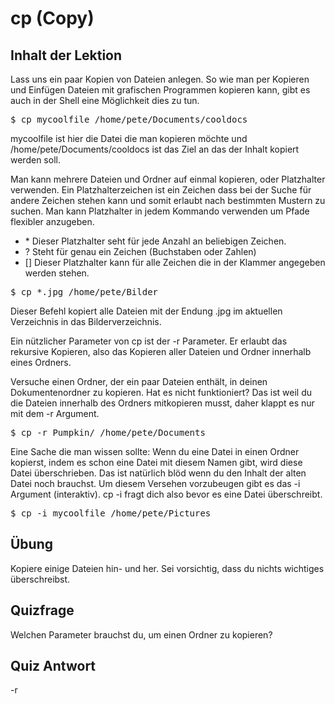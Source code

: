 # cp (Copy)

## Inhalt der Lektion

Lass uns ein paar Kopien von Dateien anlegen. So wie man per Kopieren und Einfügen Dateien mit grafischen Programmen kopieren kann, gibt es auch in der Shell eine Möglichkeit dies zu tun.

<pre>$ cp mycoolfile /home/pete/Documents/cooldocs</pre>

mycoolfile ist hier die Datei die man kopieren möchte und /home/pete/Documents/cooldocs ist das Ziel an das der Inhalt kopiert werden soll.

Man kann mehrere Dateien und Ordner auf einmal kopieren, oder Platzhalter verwenden. Ein Platzhalterzeichen ist ein Zeichen dass bei der Suche für andere Zeichen stehen kann und somit erlaubt nach bestimmten Mustern zu suchen. Man kann Platzhalter in jedem Kommando verwenden um Pfade flexibler anzugeben.

<ul>
<li>* Dieser Platzhalter seht für jede Anzahl an beliebigen Zeichen.</li>
<li>? Steht für genau ein Zeichen (Buchstaben oder Zahlen)</li>
<li>[] Dieser Platzhalter kann für alle Zeichen die in der Klammer angegeben werden stehen.</li>
</ul>

<pre>$ cp *.jpg /home/pete/Bilder</pre>

Dieser Befehl kopiert alle Dateien mit der Endung .jpg im aktuellen Verzeichnis in das Bilderverzeichnis.

Ein nützlicher Parameter von cp ist der -r Parameter. Er erlaubt das rekursive Kopieren, also das Kopieren aller Dateien und Ordner innerhalb eines Ordners.

Versuche einen Ordner, der ein paar Dateien enthält, in deinen Dokumentenordner zu kopieren. Hat es nicht funktioniert? Das ist weil du die Dateien innerhalb des Ordners mitkopieren musst, daher klappt es nur mit dem -r Argument.

<pre>$ cp -r Pumpkin/ /home/pete/Documents</pre>

Eine Sache die man wissen sollte: Wenn du eine Datei in einen Ordner kopierst, indem es schon eine Datei mit diesem Namen gibt, wird diese Datei überschrieben. Das ist natürlich blöd wenn du den Inhalt der alten Datei noch brauchst. Um diesem Versehen vorzubeugen gibt es das -i Argument (interaktiv). cp -i fragt dich also bevor es eine Datei überschreibt.

<pre>$ cp -i mycoolfile /home/pete/Pictures</pre>

## Übung

Kopiere einige Dateien hin- und her. Sei vorsichtig, dass du nichts wichtiges überschreibst.

## Quizfrage

Welchen Parameter brauchst du, um einen Ordner zu kopieren?

## Quiz Antwort

-r
